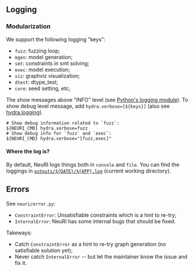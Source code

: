 ## Logging

### Modularization

We support the following logging "keys":

- `fuzz`: fuzzing loop;
- `mgen`: model generation;
- `smt`: constraints in smt solving;
- `exec`: model execution;
- `viz`: graphviz visualization;
- `dtest`: dtype_test;
- `core`: seed setting, etc;

The show messages above "INFO" level (see [Python's logging module](https://docs.python.org/3/library/logging.html)). To show debug level message, add `hydra.verbose=[${keys}]` (also see [hydra.logging](https://hydra.cc/docs/1.2/tutorials/basic/running_your_app/logging/)).

```shell
# Show debug information related to `fuzz`:
${NEURI_CMD} hydra.verbose=fuzz
# Show debug info for `fuzz` and `exec`:
${NEURI_CMD} hydra.verbose="[fuzz,exec]"
```

#### Where the log is?

By default, NeuRI logs things both in `console` and `file`. You can find the loggings in [`outputs/${DATE}/${APP}.log`](https://hydra.cc/docs/1.2/tutorials/basic/running_your_app/working_directory/) (current working directory).

## Errors

See `neuri/error.py`:

- `ConstraintError`: Unsatisfiable constraints which is a hint to re-try;
- `InternalError`: NeuRI has some internal bugs that should be fixed.

Takeways:

- Catch `ConstraintError` as a hint to re-try graph generation (no satisfiable solution yet);
- Never catch `InternalError` -- but let the maintainer know the issue and fix it.
